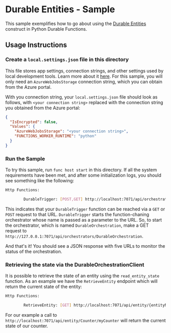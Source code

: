 # Durable Entities - Sample

This sample exemplifies how to go about using the [Durable Entities](https://docs.microsoft.com/en-us/azure/azure-functions/durable/durable-functions-entities?tabs=csharp) construct in Python Durable Functions.

## Usage Instructions

### Create a `local.settings.json` file in this directory
This file stores app settings, connection strings, and other settings used by local development tools. Learn more about it [here](https://docs.microsoft.com/en-us/azure/azure-functions/functions-run-local?tabs=windows%2Ccsharp%2Cbash#local-settings-file).
For this sample, you will only need an `AzureWebJobsStorage` connection string, which you can obtain from the Azure portal.

With you connection string, your `local.settings.json` file should look as follows, with `<your connection string>` replaced with the connection string you obtained from the Azure portal:

```json
{
  "IsEncrypted": false,
  "Values": {
    "AzureWebJobsStorage": "<your connection string>",
    "FUNCTIONS_WORKER_RUNTIME": "python"
  }
}
```

### Run the Sample
To try this sample, run  `func host start` in this directory. If all the system requirements have been met, and
after some initialization logs, you should see something like the following:

```bash
Http Functions:

        DurableTrigger: [POST,GET] http://localhost:7071/api/orchestrators/{functionName}
```

This indicates that your `DurableTrigger` function can be reached via a `GET` or `POST` request to that URL. `DurableTrigger` starts the function-chaning orchestrator whose name is passed as a parameter to the URL. So, to start the orchestrator, which is named `DurableOrchestration`, make a GET request to `http://127.0.0.1:7071/api/orchestrators/DurableOrchestration`.

And that's it! You should see a JSON response with five URLs to monitor the status of the orchestration.

### Retrieving the state via the DurableOrchestrationClient
It is possible to retrieve the state of an entity using the `read_entity_state` function. As an example we have the `RetrieveEntity` endpoint which will return the current state of the entity:

```bash
Http Functions:

        RetrieveEntity: [GET] http://localhost:7071/api/entity/{entityName}/{entityKey}
```

For our example a call to `http://localhost:7071/api/entity/Counter/myCounter` will return the current state of our counter.